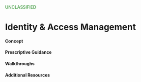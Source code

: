 <p style="color:#228B22">UNCLASSIFIED</p>

<!--- Identity & Access Management --->
# Identity & Access Management

#### Concept

#### Prescriptive Guidance

#### Walkthroughs

#### Additional Resources